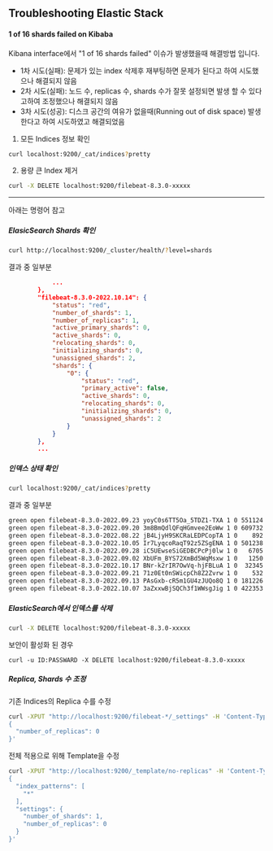 ## Troubleshooting Elastic Stack

#### 1 of 16 shards failed on Kibaba

Kibana interface에서 "1 of 16 shards failed" 이슈가 발생했을때 해결방법 입니다. 

- 1차 시도(실패): 문제가 있는 index 삭제후 재부팅하면 문제가 된다고 하여 시도했으나 해결되지 않음
- 2차 시도(실패): 노드 수, replicas 수, shards 수가 잘못 설정되면 발생 할 수 있다고하여 조정했으나 해결되지 않음
- 3차 시도(성공): 디스크 공간의 여유가 없을때(Running out of disk space) 발생 한다고 하여 시도하였고 해결되었음

1. 모든 Indices 정보 확인
```bash
curl localhost:9200/_cat/indices?pretty
```

2. 용량 큰 Index 제거
```bash
curl -X DELETE localhost:9200/filebeat-8.3.0-xxxxx
```

---

아래는 명령어 참고

##### ElasicSearch Shards 확인

```bash
curl http://localhost:9200/_cluster/health/?level=shards
```

결과 중 일부분
```json
            ...
        },
        "filebeat-8.3.0-2022.10.14": {
			"status": "red",
			"number_of_shards": 1,
			"number_of_replicas": 1,
			"active_primary_shards": 0,
			"active_shards": 0,
			"relocating_shards": 0,
			"initializing_shards": 0,
			"unassigned_shards": 2,
			"shards": {
				"0": {
					"status": "red",
					"primary_active": false,
					"active_shards": 0,
					"relocating_shards": 0,
					"initializing_shards": 0,
					"unassigned_shards": 2
				}
			}
		},
        ...
```

##### 인덱스 상태 확인
```bash
curl localhost:9200/_cat/indices?pretty
```

결과 중 일부분
```bash
green open filebeat-8.3.0-2022.09.23 yoyC0s6TT5Oa_5TDZ1-TXA 1 0 551124 0   465mb   465mb
green open filebeat-8.3.0-2022.09.20 3m8BmQdlQFqHGmvee2EoWw 1 0 609732 0 402.7mb 402.7mb
green open filebeat-8.3.0-2022.08.22 jB4LjyH9SKCRaLEDPCopTA 1 0    892 0 755.2kb 755.2kb
green open filebeat-8.3.0-2022.10.05 Ir7LyqcoRaqT92z5ZSgENA 1 0 501238 0 369.2mb 369.2mb
green open filebeat-8.3.0-2022.09.28 iC5UEwseSiGEDBCPcPj0lw 1 0   6705 0   5.5mb   5.5mb
green open filebeat-8.3.0-2022.09.02 XbUFm_BYS72XmBd5WqMsxw 1 0   1250 0 766.2kb 766.2kb
green open filebeat-8.3.0-2022.10.17 BNr-k2rIR7OwVq-hjFBLuA 1 0  32345 0  13.8mb  13.8mb
green open filebeat-8.3.0-2022.09.21 71z0Et0nSWicpCh8Z2Zvrw 1 0    532 0 781.1kb 781.1kb
green open filebeat-8.3.0-2022.09.13 PAsGxb-cR5m1GU4zJUQo8Q 1 0 181226 0  90.9mb  90.9mb
green open filebeat-8.3.0-2022.10.07 3aZxxwBjSQCh3f1WWsgJig 1 0 422353 0 191.9mb 191.9mb
```

##### ElasticSearch에서 인덱스를 삭제

```bash
curl -X DELETE localhost:9200/filebeat-8.3.0-xxxxx
```

보안이 활성화 된 경우
```
curl -u ID:PASSWARD -X DELETE localhost:9200/filebeat-8.3.0-xxxxx
```


##### Replica, Shards 수 조정

기존 Indices의 Replica 수를 수정
```bash
curl -XPUT "http://localhost:9200/filebeat-*/_settings" -H 'Content-Type: application/json' -d'
{
  "number_of_replicas": 0
}'
```

전체 적용으로 위해 Template을 수정
```bash
curl -XPUT "http://localhost:9200/_template/no-replicas" -H 'Content-Type: application/json' -d'
{
  "index_patterns": [
    "*"
  ],
  "settings": {
    "number_of_shards": 1,
    "number_of_replicas": 0
  }
}'
```
